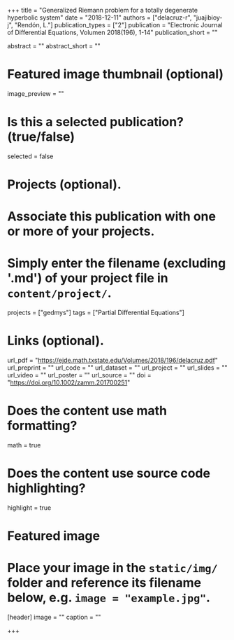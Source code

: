 +++
title = "Generalized Riemann problem for a totally degenerate hyperbolic system"
date = "2018-12-11"
authors = ["delacruz-r", "juajibioy-j", "Rendón, L."]
publication_types = ["2"]
publication = "Electronic Journal of Differential Equations, Volumen 2018(196), 1-14"
publication_short = ""

abstract = ""
abstract_short = ""

# Featured image thumbnail (optional)
image_preview = ""

# Is this a selected publication? (true/false)
selected = false

# Projects (optional).
#   Associate this publication with one or more of your projects.
#   Simply enter the filename (excluding '.md') of your project file in `content/project/`.
projects = ["gedmys"]
tags = ["Partial Differential Equations"]

# Links (optional).
url_pdf = "https://ejde.math.txstate.edu/Volumes/2018/196/delacruz.pdf"
url_preprint = ""
url_code = ""
url_dataset = ""
url_project = ""
url_slides = ""
url_video = ""
url_poster = ""
url_source = ""
doi = "https://doi.org/10.1002/zamm.201700251"

# Does the content use math formatting?
math = true

# Does the content use source code highlighting?
highlight = true

# Featured image
# Place your image in the `static/img/` folder and reference its filename below, e.g. `image = "example.jpg"`.
[header]
image = ""
caption = ""

+++
